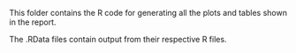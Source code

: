 This folder contains the R code for generating all the plots and tables shown in the report.

The .RData files contain output from their respective R files.